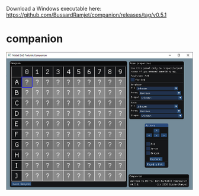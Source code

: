 Download a Windows executable here:
https://github.com/BussardRamjet/companion/releases/tag/v0.5.1

# companion
![Alt text](screenshot.jpg?raw=true "Screenshot")
 
